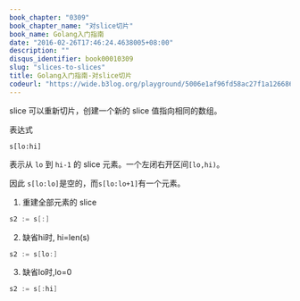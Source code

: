 ```yaml
---
book_chapter: "0309"
book_chapter_name: "对slice切片"
book_name: Golang入门指南
date: "2016-02-26T17:46:24.4638005+08:00"
description: ""
disqus_identifier: book00010309
slug: "slices-to-slices"
title: Golang入门指南-对slice切片
codeurl: "https://wide.b3log.org/playground/5006e1af96fd58ac27f1a1266869806d.go"
---
```


slice 可以重新切片，创建一个新的 slice 值指向相同的数组。

表达式

	s[lo:hi]

表示从 `lo` 到 `hi-1` 的 slice 元素。一个左闭右开区间`[lo,hi)`。

因此 `s[lo:lo]`是空的，而`s[lo:lo+1]`有一个元素。


1. 重建全部元素的 slice
```go
s2 := s[:]
```

2. 缺省hi时, hi=len(s)
```go
s2 := s[lo:]
```

3. 缺省lo时,lo=0
```go	
s2 := s[:hi]
```
 

<!-- ```go

package main

import "fmt"

func main() {
	s := []int{2, 3, 5, 7, 11, 13}
	fmt.Println("s ==", s)
	fmt.Println("s[1:4] ==", s[1:4])

	// 省略下标代表从 0 开始
	fmt.Println("s[:3] ==", s[:3])

	// 省略上标代表到 len(s) 结束
	fmt.Println("s[4:] ==", s[4:])
}

``` -->

